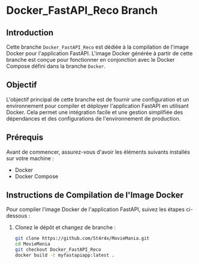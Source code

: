 # Docker_FastAPI_Reco Branch

## Introduction

Cette branche `Docker_FastAPI_Reco` est dédiée à la compilation de l'image Docker pour l'application FastAPI. L'image Docker générée à partir de cette branche est conçue pour fonctionner en conjonction avec le Docker Compose défini dans la branche `Docker`.

## Objectif

L'objectif principal de cette branche est de fournir une configuration et un environnement pour compiler et déployer l'application FastAPI en utilisant Docker. Cela permet une intégration facile et une gestion simplifiée des dépendances et des configurations de l'environnement de production.

## Prérequis

Avant de commencer, assurez-vous d'avoir les éléments suivants installés sur votre machine :
- Docker
- Docker Compose

## Instructions de Compilation de l'Image Docker

Pour compiler l'image Docker de l'application FastAPI, suivez les étapes ci-dessous :

1. Clonez le dépôt et changez de branche :
   ```sh
   git clone https://github.com/St4r4x/MovieMania.git
   cd MovieMania
   git checkout Docker_FastAPI_Reco
   docker build -t myfastapiapp:latest .
   ```
